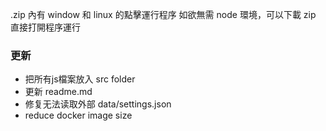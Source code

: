  .zip 內有 window 和 linux 的點擊運行程序
如欲無需 node 環境，可以下載 zip 直接打開程序運行

### 更新

- 把所有js檔案放入 src folder
- 更新 readme.md
- 修复无法读取外部 data/settings.json
- reduce docker image size